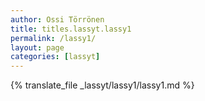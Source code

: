 ```yaml
---
author: Ossi Törrönen
title: titles.lassyt.lassy1
permalink: /lassy1/
layout: page
categories: [lassyt]
---
```

{% translate_file _lassyt/lassy1/lassy1.md %}